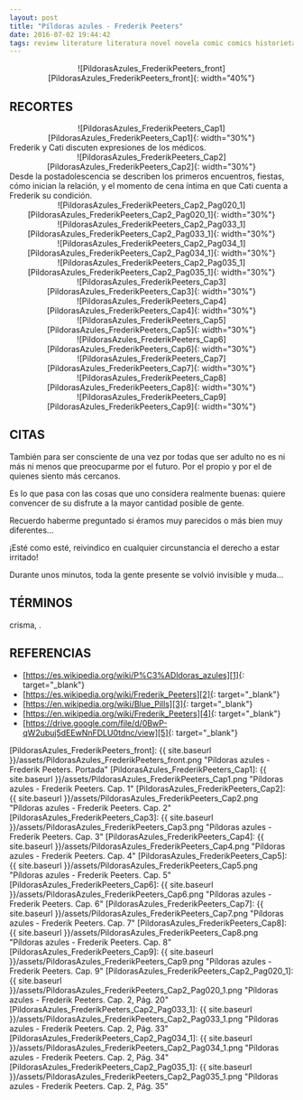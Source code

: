 ```yaml
---
layout: post
title: "Píldoras azules - Frederik Peeters"
date: 2016-07-02 19:44:42
tags: review literature literatura novel novela comic comics historieta historietas "novela gráfica" "graphic novel" "Píldoras azules - Frederik Peeters" "Píldoras azules" "Frederik Peeters" PildorasAzules_FrederikPeeters PildorasAzules FrederikPeeters
---
```




<div style="text-align:center" markdown="1">
![PildorasAzules_FrederikPeeters_front][PildorasAzules_FrederikPeeters_front]{: width="40%"}
</div>



## RECORTES
<div style="text-align:center" markdown="1">
![PildorasAzules_FrederikPeeters_Cap1][PildorasAzules_FrederikPeeters_Cap1]{: width="30%"}
</div>
Frederik y Cati discuten expresiones de los médicos.


<div style="text-align:center" markdown="1">
![PildorasAzules_FrederikPeeters_Cap2][PildorasAzules_FrederikPeeters_Cap2]{: width="30%"}
</div>
Desde la postadolescencia se describen los primeros encuentros, fiestas, cómo inician la relación, y el momento de cena íntima en que Cati cuenta a Frederik su condición.
<div style="text-align:center" markdown="1">
![PildorasAzules_FrederikPeeters_Cap2_Pag020_1][PildorasAzules_FrederikPeeters_Cap2_Pag020_1]{: width="30%"}
</div>
<div style="text-align:center" markdown="1">
![PildorasAzules_FrederikPeeters_Cap2_Pag033_1][PildorasAzules_FrederikPeeters_Cap2_Pag033_1]{: width="30%"}
</div>
<div style="text-align:center" markdown="1">
![PildorasAzules_FrederikPeeters_Cap2_Pag034_1][PildorasAzules_FrederikPeeters_Cap2_Pag034_1]{: width="30%"}
</div>
<div style="text-align:center" markdown="1">
![PildorasAzules_FrederikPeeters_Cap2_Pag035_1][PildorasAzules_FrederikPeeters_Cap2_Pag035_1]{: width="30%"}
</div>


<div style="text-align:center" markdown="1">
![PildorasAzules_FrederikPeeters_Cap3][PildorasAzules_FrederikPeeters_Cap3]{: width="30%"}
</div>


<div style="text-align:center" markdown="1">
![PildorasAzules_FrederikPeeters_Cap4][PildorasAzules_FrederikPeeters_Cap4]{: width="30%"}
</div>


<div style="text-align:center" markdown="1">
![PildorasAzules_FrederikPeeters_Cap5][PildorasAzules_FrederikPeeters_Cap5]{: width="30%"}
</div>


<div style="text-align:center" markdown="1">
![PildorasAzules_FrederikPeeters_Cap6][PildorasAzules_FrederikPeeters_Cap6]{: width="30%"}
</div>


<div style="text-align:center" markdown="1">
![PildorasAzules_FrederikPeeters_Cap7][PildorasAzules_FrederikPeeters_Cap7]{: width="30%"}
</div>


<div style="text-align:center" markdown="1">
![PildorasAzules_FrederikPeeters_Cap8][PildorasAzules_FrederikPeeters_Cap8]{: width="30%"}
</div>


<div style="text-align:center" markdown="1">
![PildorasAzules_FrederikPeeters_Cap9][PildorasAzules_FrederikPeeters_Cap9]{: width="30%"}
</div>



## CITAS
También para ser consciente de una vez por todas que ser adulto no es ni más ni menos que preocuparme por el futuro. Por el propio y por el de quienes siento más cercanos.

Es lo que pasa con las cosas que uno considera realmente buenas: quiere convencer de su disfrute a la mayor cantidad posible de gente.

Recuerdo haberme preguntado si éramos muy parecidos o más bien muy diferentes...

¡Esté como esté, reivindico en cualquier circunstancia el derecho a estar irritado!

Durante unos minutos, toda la gente presente se volvió invisible y muda...



## TÉRMINOS
crisma, .



## REFERENCIAS
* [https://es.wikipedia.org/wiki/P%C3%ADldoras_azules][1]{: target="_blank"}
* [https://es.wikipedia.org/wiki/Frederik_Peeters][2]{: target="_blank"}
* [https://en.wikipedia.org/wiki/Blue_Pills][3]{: target="_blank"}
* [https://en.wikipedia.org/wiki/Frederik_Peeters][4]{: target="_blank"}
* [https://drive.google.com/file/d/0BwP-qW2ubuj5dEEwNnFDLU0tdnc/view][5]{: target="_blank"}



[1]: https://es.wikipedia.org/wiki/P%C3%ADldoras_azules
[2]: https://es.wikipedia.org/wiki/Frederik_Peeters
[3]: https://en.wikipedia.org/wiki/Blue_Pills
[4]: https://en.wikipedia.org/wiki/Frederik_Peeters
[5]: https://drive.google.com/file/d/0BwP-qW2ubuj5dEEwNnFDLU0tdnc/view



[PildorasAzules_FrederikPeeters_front]: {{ site.baseurl }}/assets/PildorasAzules_FrederikPeeters_front.png "Píldoras azules - Frederik Peeters. Portada"
[PildorasAzules_FrederikPeeters_Cap1]: {{ site.baseurl }}/assets/PildorasAzules_FrederikPeeters_Cap1.png "Píldoras azules - Frederik Peeters. Cap. 1"
[PildorasAzules_FrederikPeeters_Cap2]: {{ site.baseurl }}/assets/PildorasAzules_FrederikPeeters_Cap2.png "Píldoras azules - Frederik Peeters. Cap. 2"
[PildorasAzules_FrederikPeeters_Cap3]: {{ site.baseurl }}/assets/PildorasAzules_FrederikPeeters_Cap3.png "Píldoras azules - Frederik Peeters. Cap. 3"
[PildorasAzules_FrederikPeeters_Cap4]: {{ site.baseurl }}/assets/PildorasAzules_FrederikPeeters_Cap4.png "Píldoras azules - Frederik Peeters. Cap. 4"
[PildorasAzules_FrederikPeeters_Cap5]: {{ site.baseurl }}/assets/PildorasAzules_FrederikPeeters_Cap5.png "Píldoras azules - Frederik Peeters. Cap. 5"
[PildorasAzules_FrederikPeeters_Cap6]: {{ site.baseurl }}/assets/PildorasAzules_FrederikPeeters_Cap6.png "Píldoras azules - Frederik Peeters. Cap. 6"
[PildorasAzules_FrederikPeeters_Cap7]: {{ site.baseurl }}/assets/PildorasAzules_FrederikPeeters_Cap7.png "Píldoras azules - Frederik Peeters. Cap. 7"
[PildorasAzules_FrederikPeeters_Cap8]: {{ site.baseurl }}/assets/PildorasAzules_FrederikPeeters_Cap8.png "Píldoras azules - Frederik Peeters. Cap. 8"
[PildorasAzules_FrederikPeeters_Cap9]: {{ site.baseurl }}/assets/PildorasAzules_FrederikPeeters_Cap9.png "Píldoras azules - Frederik Peeters. Cap. 9"
[PildorasAzules_FrederikPeeters_Cap2_Pag020_1]: {{ site.baseurl }}/assets/PildorasAzules_FrederikPeeters_Cap2_Pag020_1.png "Píldoras azules - Frederik Peeters. Cap. 2, Pág. 20"
[PildorasAzules_FrederikPeeters_Cap2_Pag033_1]: {{ site.baseurl }}/assets/PildorasAzules_FrederikPeeters_Cap2_Pag033_1.png "Píldoras azules - Frederik Peeters. Cap. 2, Pág. 33"
[PildorasAzules_FrederikPeeters_Cap2_Pag034_1]: {{ site.baseurl }}/assets/PildorasAzules_FrederikPeeters_Cap2_Pag034_1.png "Píldoras azules - Frederik Peeters. Cap. 2, Pág. 34"
[PildorasAzules_FrederikPeeters_Cap2_Pag035_1]: {{ site.baseurl }}/assets/PildorasAzules_FrederikPeeters_Cap2_Pag035_1.png "Píldoras azules - Frederik Peeters. Cap. 2, Pág. 35"
